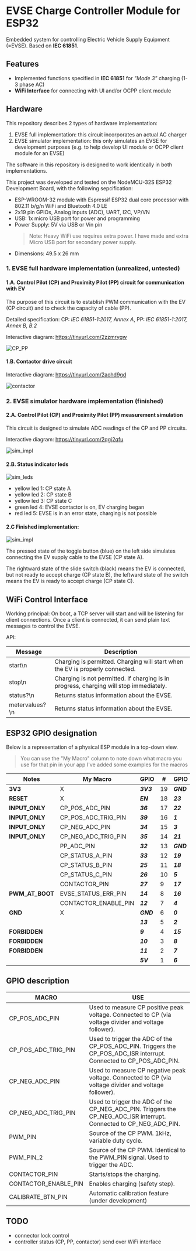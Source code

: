 # EVSE Charge Controller Module for ESP32

Embedded system for controlling Electric Vehicle Supply Equipment (=EVSE). Based on **IEC 61851**.

## Features

- Implemented functions specified in **IEC 61851** for _"Mode 3"_ charging (1-3 phase AC)
- **WiFi Interface** for connecting with UI and/or OCPP client module

## Hardware

This repository describes 2 types of hardware implementation:

1. EVSE full implementation: this circuit incorporates an actual AC charger
2. EVSE simulator implementation: this only simulates an EVSE for development purposes (e.g. to help develop UI module or OCPP client module for an EVSE)

The software in this repository is designed to work identically in both implementations.

This project was developed and tested on the NodeMCU-32S ESP32 Development Board, with the following sepcification:

- ESP-WROOM-32 module with Espressif ESP32 dual core processor with 802.11 b/g/n WiFi and Bluetooth 4.0 LE
- 2x19 pin GPIOs, Analog inputs (ADC), UART, I2C, VP/VN
- USB: 1x micro USB port for power and programming
- Power Supply: 5V via USB or Vin pin
  > Note: Heavy WiFi use requires extra power. I have made and extra Micro USB port for secondary power supply.
- Dimensions: 49.5 x 26 mm

### 1. EVSE full hardware implementation (unrealized, untested)

#### 1.A. Control Pilot (CP) and Proximity Pilot (PP) circuit for communication with EV

The purpose of this circuit is to establish PWM communication with the EV (CP circuit) and to check the capacity of cable (PP).

Detailed specification: CP: _IEC 61851-1:2017, Annex A_, PP: _IEC 61851-1:2017, Annex B, B.2_

Interactive diagram: https://tinyurl.com/2zzmrygw

![CP_PP](docs/CP-PP.png)

#### 1.B. Contactor drive circuit

Interactive diagram: https://tinyurl.com/2aohd9gd

![contactor](docs/contactor.png)


### 2. EVSE simulator hardware implementation (finished)

#### 2.A. Control Pilot (CP) and Proximity Pilot (PP) measurement simulation

This circuit is designed to simulate ADC readings of the CP and PP circuits.

Interactive diagram: https://tinyurl.com/2qgj2qfu

![sim_impl](docs/sim_CP-PP.png)

#### 2.B. Status indicator leds

![sim_leds](docs/sim_status_leds.png)

- yellow led 1: CP state A
- yellow led 2: CP state B
- yellow led 3: CP state C
- green led 4: EVSE contactor is on, EV charging began
- red led 5: EVSE is in an error state, charging is not possible

#### 2.C Finished implementation:

![sim_impl](docs/sim_impl.png)

The pressed state of the toggle button (blue) on the left side simulates connecting the EV supply cable to the EVSE (CP state A).

The rightward state of the slide switch (black) means the EV is connected, but not ready to accept charge (CP state B), the leftward state of the switch means the EV is ready to accept charge (CP state C).

## WiFi Control Interface

Working principal: On boot, a TCP server will start and will be listening for client connections. Once a client is connected, it can send plain text messages to control the EVSE.

API:

| Message        | Description                                                                            |
| -------------- | -------------------------------------------------------------------------------------- |
| start\n        | Charging is permitted. Charging will start when the EV is properly connected.          |
| stop\n         | Charging is not permitted. If charging is in progress, charging will stop immediately. |
| status?\n      | Returns status information about the EVSE.                                             |
| metervalues?\n | Returns status information about the EVSE.                                             |

## ESP32 GPIO designation

Below is a representation of a physical ESP module in a top-down view.

> You can use the "My Macro" column to note down what macro you use for that pin in your app
> I've added some examples for the macros

| Notes           | My Macro             | GPIO      | #   | GPIO      | My Macro  | Notes              |
| --------------- | -------------------- | --------- | --- | --------- | --------- | ------------------ |
| **3V3**         | X                    | **_3V3_** | 19  | **_GND_** | X         | **GND**            |
| **RESET**       | X                    | **_EN_**  | 18  | **_23_**  |           |                    |
| **INPUT_ONLY**  | CP_POS_ADC_PIN       | **_36_**  | 17  | **_22_**  |           |                    |
| **INPUT_ONLY**  | CP_POS_ADC_TRIG_PIN  | **_39_**  | 16  | **_1_**   |           | **USB_PROG_DEBUG** |
| **INPUT_ONLY**  | CP_NEG_ADC_PIN       | **_34_**  | 15  | **_3_**   |           | **USB_PROG_DEBUG** |
| **INPUT_ONLY**  | CP_NEG_ADC_TRIG_PIN  | **_35_**  | 14  | **_21_**  |           |                    |
|                 | PP_ADC_PIN           | **_32_**  | 13  | **_GND_** | X         | **GND**            |
|                 | CP_STATUS_A_PIN      | **_33_**  | 12  | **_19_**  |           |                    |
|                 | CP_STATUS_B_PIN      | **_25_**  | 11  | **_18_**  |           |                    |
|                 | CP_STATUS_C_PIN      | **_26_**  | 10  | **_5_**   |           | **PWM_AT_BOOT**    |
|                 | CONTACTOR_PIN        | **_27_**  | 9   | **_17_**  | PWM_PIN_2 |                    |
| **PWM_AT_BOOT** | EVSE_STATUS_ERR_PIN  | **_14_**  | 8   | **_16_**  | PWM_PIN   |                    |
|                 | CONTACTOR_ENABLE_PIN | **_12_**  | 7   | **_4_**   |           |                    |
| **GND**         | X                    | **_GND_** | 6   | **_0_**   | !         | **BOOT_H_PROG_L**  |
|                 |                      | **_13_**  | 5   | **_2_**   |           |                    |
| **FORBIDDEN**   |                      | **_9_**   | 4   | **_15_**  |           | **PWM_AT_BOOT**    |
| **FORBIDDEN**   |                      | **_10_**  | 3   | **_8_**   |           | **FORBIDDEN**      |
| **FORBIDDEN**   |                      | **_11_**  | 2   | **_7_**   |           | **FORBIDDEN**      |
|                 |                      | **_5V_**  | 1   | **_6_**   |           | **FORBIDDEN**      |

## GPIO description

| MACRO                | USE                                                                                                                |
| -------------------- | ------------------------------------------------------------------------------------------------------------------ |
| CP_POS_ADC_PIN       | Used to measure CP positive peak voltage. Connected to CP (via voltage divider and voltage follower).              |
| CP_POS_ADC_TRIG_PIN  | Used to trigger the ADC of the CP_POS_ADC_PIN. Triggers the CP_POS_ADC_ISR interrupt. Connected to CP_POS_ADC_PIN. |
| CP_NEG_ADC_PIN       | Used to measure CP negative peak voltage. Connected to CP (via voltage divider and voltage follower).              |
| CP_NEG_ADC_TRIG_PIN  | Used to trigger the ADC of the CP_NEG_ADC_PIN. Triggers the CP_NEG_ADC_ISR interrupt. Connected to CP_NEG_ADC_PIN. |
| PWM_PIN              | Source of the CP PWM. 1kHz, variable duty cycle.                                                                   |
| PWM_PIN_2            | Source of the CP PWM. Identical to the PWM_PIN signal. Used to trigger the ADC.                                    |
| CONTACTOR_PIN        | Starts/stops the charging.                                                                                         |
| CONTACTOR_ENABLE_PIN | Enables charging (safety step).                                                                                    |
| CALIBRATE_BTN_PIN    | Automatic calibration feature (under development)                                                                  |

## TODO

- connector lock control
- controller status (CP, PP, contactor) send over WiFi interface
